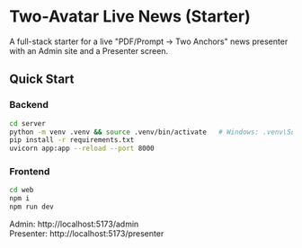 
# Two-Avatar Live News (Starter)
A full-stack starter for a live "PDF/Prompt → Two Anchors" news presenter with an Admin site and a Presenter screen.

## Quick Start
### Backend
```bash
cd server
python -m venv .venv && source .venv/bin/activate   # Windows: .venv\Scripts\activate
pip install -r requirements.txt
uvicorn app:app --reload --port 8000
```

### Frontend
```bash
cd web
npm i
npm run dev
```

Admin: http://localhost:5173/admin  
Presenter: http://localhost:5173/presenter
